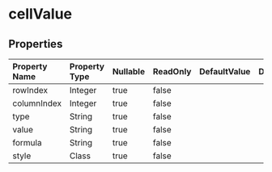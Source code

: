 # **cellValue**

 

## **Properties**

| Property Name | Property Type | Nullable |  ReadOnly | DefaultValue | Description | 
| :- | :- | :- |:- |  :- | :- |
|rowIndex|Integer|true|false |  ||
|columnIndex|Integer|true|false |  ||
|type|String|true|false |  ||
|value|String|true|false |  ||
|formula|String|true|false |  ||
|style|Class|true|false |  ||

